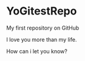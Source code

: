 YoGitestRepo
============

My first repository on GitHub

I love you more than my life.

How can i let you know?
